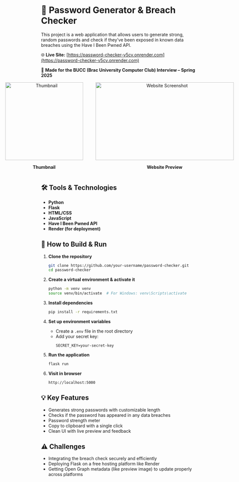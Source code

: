 # 🔐 Password Generator & Breach Checker

This project is a web application that allows users to generate strong, random passwords and check if they’ve been exposed in known data breaches using the Have I Been Pwned API.

🌐 **Live Site:** [https://password-checker-v5cv.onrender.com](https://password-checker-v5cv.onrender.com)

📝 **Made for the BUCC (Brac University Computer Club) Interview – Spring 2025**

<div align="center" style="display: flex; justify-content: center; gap: 40px;">
  <div style="text-align: center;">
    <img src="https://drive.google.com/uc?export=view&id=1SYBuCr0QieA8bpMKBDI03FaXKULZ1YwR" alt="Thumbnail" width="250" height="250"/>
    <p><b>Thumbnail</b></p>
  </div>
  <div style="text-align: center;">
    <img src="https://drive.google.com/uc?export=view&id=1J6hHAkfsnQ0kVkgBO-nRBtMwmndlwgYF" alt="Website Screenshot" width="444" height="250"/>
    <p><b>Website Preview</b></p>
  </div>
</div>



## 🛠️ Tools & Technologies

- **Python**
- **Flask**
- **HTML/CSS**
- **JavaScript**
- **Have I Been Pwned API**
- **Render (for deployment)**

## 🚀 How to Build & Run

1. **Clone the repository**
   ```bash
   git clone https://github.com/your-username/password-checker.git
   cd password-checker
   ```


2. **Create a virtual environment & activate it**
   ```bash
   python -m venv venv
   source venv/bin/activate  # For Windows: venv\Scripts\activate
   ```

3. **Install dependencies**
   ```bash
   pip install -r requirements.txt
   ```

4. **Set up environment variables**
   - Create a `.env` file in the root directory
   - Add your secret key:
     ```
     SECRET_KEY=your-secret-key
     ```

5. **Run the application**
   ```bash
   flask run
   ```

6. **Visit in browser**
   ```
   http://localhost:5000
   ```

## 💡 Key Features

- Generates strong passwords with customizable length
- Checks if the password has appeared in any data breaches
- Password strength meter
- Copy to clipboard with a single click
- Clean UI with live preview and feedback

## ⚠️ Challenges

- Integrating the breach check securely and efficiently
- Deploying Flask on a free hosting platform like Render
- Getting Open Graph metadata (like preview image) to update properly across platforms


